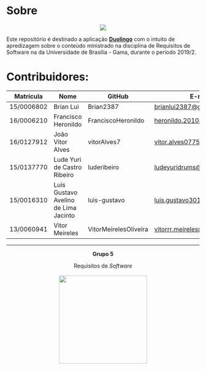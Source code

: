 # Sobre

<div align="center"><img src= "docs/images/duolingo_hello.png"/></div>

Este repositório é destinado a aplicação [**Duolingo**](https://www.duolingo.com/) com o intuito de apredizagem sobre o conteúdo ministrado na disciplina de Requisitos de Software na da Universidade de Brasília - Gama, durante o período 2019/2.

# Contribuidores:

|Matrícula|Nome|GitHub|E-mail|
|----------|---------------------------|------------------|-------------------------------|
|15/0006802|Brian Lui|Brian2387|brianlui2387@gmail.com|
|16/0006210|Francisco Heronildo|FranciscoHeronildo|heronildo.2010@hotmail.com|
|16/0127912|João Vitor Alves|vitorAlves7|vitor.alves07750@outlook.com|
|15/0137770|Lude Yuri de Castro Ribeiro|luderibeiro|ludeyuridrums@gmail.com|
|15/0016310|Luis Gustavo Avelino de Lima Jacinto|luis-gustavo|luis.gustavo3013@hotmail.com|
|13/0060941|Vitor Meireles|VitorMeirelesOliveira|vitorrr.meireles@hotmail.com|

<hr/>
<p align="center"><b>Grupo 5</b></p>
<p align="center">Requisitos de <i>Software</i><br /><br />
<a href="https://fga.unb.br" target="_blank"><img width="230"src="https://4.bp.blogspot.com/-0aa6fAFnSnA/VzICtBQgciI/AAAAAAAARn4/SxVsQPFNeE0fxkCPVgMWbhd5qIEAYCMbwCLcB/s1600/unb-gama.png"></a>
</p>
